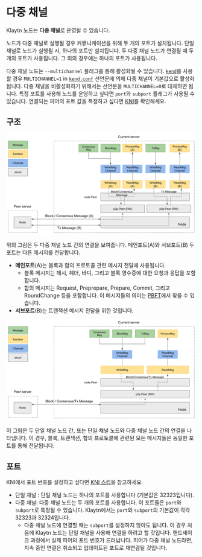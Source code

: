 # 다중 채널<a id="multi-channel"></a>

Klaytn 노드는 **다중 채널**로 운영될 수 있습니다.

노드가 다중 채널로 실행될 경우 커뮤니케이션을 위해 두 개의 포트가 설치됩니다. 단일 채널로 노드가 실행될 시, 하나의 포트만 설치됩니다. 두 다중 채널 노드가 연결될 때 두 개의 포트가 사용됩니다. 그 외의 경우에는 하나의 포트가 사용됩니다.

다중 채널 노드는  `--multichannel` 플래그를 통해 활성화될 수 있습니다. [`kend`](../../node/endpoint-node/operation-guide/starting-stopping-en.md)를 사용할 경우 `MULTICHANNEL=1` in [`kend.conf`](../../node/endpoint-node/operation-guide/configuration.md) 선언문에 의해 다중 채널이 기본값으로 활성화됩니다.  다중 채널을 비활성화하기 위해서는 선언문을 `MULTICHANNEL=0`로 대체하면 됩니다. 특정 포트를 사용해 노드를 운영하고 싶다면 `port`와 `subport` 플래그가 사용될 수 있습니다. 연결되는 피어의 포트 값을 특정하고 싶다면 [KNI](./kni.md)를 확인해세요.

## 구조<a id="architecture"></a>

![Multi-Channel Server](../images/multichannel.png)

위의 그림은 두 다중 채널 노드 간의 연결을 보여줍니다. 메인포트(A)와 서브포트(B) 두 포트는 다른 메시지를 전달합니다.
* **메인포트**(A)는 블록과 합의 프로토콜 관련 메시지 전달에 사용됩니다.
  * 블록 메시지는 해시, 헤더, 바디, 그리고 블록 영수증에 대한 요청과 응답을 포함합니다.
  * 합의 메시지는 Request, Preprepare, Prepare, Commit, 그리고 RoundChange 등을 포함합니다. 이 메시지들의 의미는 [PBFT](./consensus-mechanism.md#pbft-practical-byzantine-fault-tolerance)에서 찾을 수 있습니다.
* **서브포트**(B)는 트랜잭션 메시지 전달을 위한 것입니다.

![Single Channel Server](../images/singlechannel.png)

이 그림은 두 단일 채널 노드 간, 또는 단일 채널 노드와 다중 채널 노드 간의 연결을 나타냅니다. 이 경우, 블록, 트랜잭션, 합의 프로토콜에 관련된 모든 메시지들은 동일한 포트를 통해 전달됩니다.

## 포트<a id="multichannel-port"></a>

KNI에서 포트 번호를 설정하고 싶다면 [KNI 스킴](./kni.md)을 참고하세요.
* 단일 채널 : 단일 채널 노드는 하나의 포트를 사용합니다 (기본값은 32323입니다).
* 다중 채널: 다중 채널 노드는 두 개의 포트를 사용합니다. 이 포트들은 `port`와 `subport`로 특정될 수 있습니다. Klaytn에서는 `port`와 `subport`의 기본값이 각각 32323과 32324입니다.
    * 다중 채널 노드에 연결할 때는 `subport`를 설정하지 않아도 됩니다. 이 경우 처음에 Klaytn 노드는 단일 채널을 사용해 연결을 하려고 할 것입니다. 핸드셰이크 과정에서 실제 피어의 포트 번호가 드러납니다. 피어가 다중 채널 노드라면, 지속 중인 연결은 취소되고 업데이트된 포트로 재연결될 것입니다.
